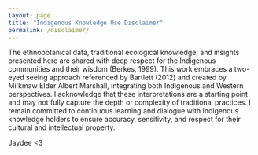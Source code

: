 ```yaml
---
layout: page
title: "Indigenous Knowledge Use Disclaimer"
permalink: /disclaimer/
---
```


The ethnobotanical data, traditional ecological knowledge, and insights presented here are shared with deep respect for the Indigenous communities and their wisdom (Berkes, 1999). This work embraces a two-eyed seeing approach referenced by Bartlett (2012) and created by Mi'kmaw Elder Albert Marshall, integrating both Indigenous and Western perspectives. I acknowledge that these interpretations are a starting point and may not fully capture the depth or complexity of traditional practices. I remain committed to continuous learning and dialogue with Indigenous knowledge holders to ensure accuracy, sensitivity, and respect for their cultural and intellectual property.

Jaydee <3
